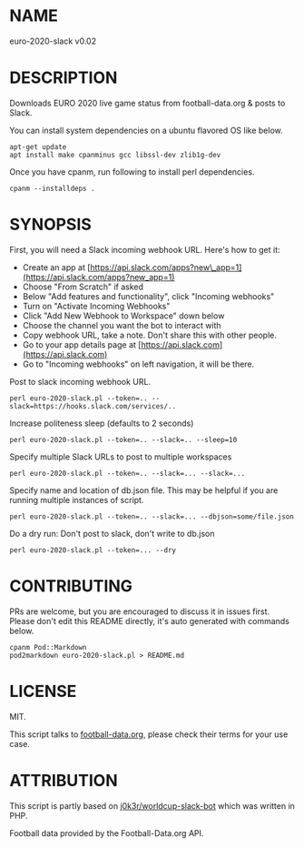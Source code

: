 # NAME

euro-2020-slack v0.02

# DESCRIPTION

Downloads EURO 2020 live game status from football-data.org & posts to Slack.

You can install system dependencies on a ubuntu flavored OS like below.

    apt-get update
    apt install make cpanminus gcc libssl-dev zlib1g-dev

Once you have cpanm, run following to install perl dependencies.

    cpanm --installdeps .

# SYNOPSIS

First, you will need a Slack incoming webhook URL. Here's how to get it:

- Create an app at [https://api.slack.com/apps?new\_app=1](https://api.slack.com/apps?new_app=1)
- Choose "From Scratch" if asked
- Below "Add features and functionality", click "Incoming webhooks"
- Turn on "Activate Incoming Webhooks"
- Click "Add New Webhook to Workspace" down below
- Choose the channel you want the bot to interact with
- Copy webhook URL, take a note. Don't share this with other people.
- Go to your app details page at [https://api.slack.com](https://api.slack.com)
- Go to "Incoming webhooks" on left navigation, it will be there.

Post to slack incoming webhook URL.

    perl euro-2020-slack.pl --token=.. --slack=https://hooks.slack.com/services/..

Increase politeness sleep (defaults to 2 seconds)

    perl euro-2020-slack.pl --token=.. --slack=.. --sleep=10

Specify multiple Slack URLs to post to multiple workspaces

    perl euro-2020-slack.pl --token=.. --slack=... --slack=...

Specify name and location of db.json file. This may be
helpful if you are running multiple instances of script.

    perl euro-2020-slack.pl --token=.. --slack=... --dbjson=some/file.json

Do a dry run: Don't post to slack, don't write to db.json

    perl euro-2020-slack.pl --token=... --dry

# CONTRIBUTING

PRs are welcome, but you are encouraged to discuss it in issues first.
Please don't edit this README directly, it's auto generated with commands below.

    cpanm Pod::Markdown
    pod2markdown euro-2020-slack.pl > README.md

# LICENSE

MIT.

This script talks to [football-data.org](https://www.football-data.org/),
please check their terms for your use case.

# ATTRIBUTION

This script is partly based on
[j0k3r/worldcup-slack-bot](https://github.com/j0k3r/worldcup-slack-bot)
which was written in PHP.

Football data provided by the Football-Data.org API.
